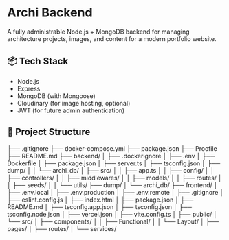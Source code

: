 # Archi Backend

A fully administrable Node.js + MongoDB backend for managing architecture projects, images, and content for a modern portfolio website.

## 📦 Tech Stack

- Node.js
- Express
- MongoDB (with Mongoose)
- Cloudinary (for image hosting, optional)
- JWT (for future admin authentication)

## 📁 Project Structure

├── .gitignore
├── docker-compose.yml
├── package.json ├── Procfile
├── README.md
├── backend/
│ ├── .dockerignore
│ ├── .env
│ ├── Dockerfile
│ ├── package.json
│ ├── server.ts
│ ├── tsconfig.json
│ ├── dump/
│ │ └── archi_db/
│ ├── src/
│ │ ├── app.ts
│ │ ├── config/
│ │ ├── controllers/
│ │ ├── middlewares/
│ │ ├── models/
│ │ ├── routes/
│ │ ├── seeds/
│ │ └── utils/
├── dump/
│ └── archi_db/
├── frontend/
│ ├── .env.local
│ ├── .env.production
│ ├── .env.remote
│ ├── .gitignore
│ ├── eslint.config.js
│ ├── index.html
│ ├── package.json
│ ├── README.md
│ ├── tsconfig.app.json
│ ├── tsconfig.json
│ ├── tsconfig.node.json
│ ├── vercel.json
│ ├── vite.config.ts
│ ├── public/
│ └── src/
│ ├── components/
│ │ ├── Functional/
│ │ └── Layout/
│ ├── pages/
│ ├── routes/
│ └── services/
